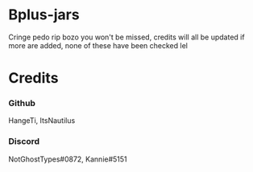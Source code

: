 # Bplus-jars
Cringe pedo rip bozo you won't be missed, credits will all be updated if more are added,
none of these have been checked lel

# Credits

### Github
HangeTi, ItsNautilus

### Discord

NotGhostTypes#0872, Kannie#5151
